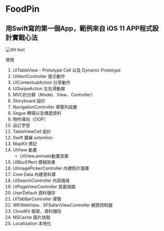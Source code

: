 # FoodPin

## 用Swift寫的第一個App，範例來自 **iOS 11 APP程式設計實戰心法** 

![Alt text](https://github.com/WeiFangChou/WeiFangChou.github.io/blob/main/style/img/FoodPinApp.png?raw=true)


使用 
1. UITableView - Prototype Cell 以及 Dynamic Prototype
2. UIAlertController 提示動作
3. UIContextualAction 分享動作
4. UISwipeAction 左右滑動做
5. MVC的分類（Model、View、Controller）
6. Storyboard 設計 
7. NavigationController 導覽列設置
8. Segue 轉場以及傳遞資料
9. 物件導向（OOP）
10. 自訂字型
11. TableViewCell 設計
12. Swift 擴展 extention
13. MapKit 標記
14. UIView 動畫
    * UIView.animate動畫效果
15. UIBlurEffect 模糊效果
16. UIImagePickerController 內建照片圖庫
17. Core Data 內建資料庫
18. UISearchController 內容搜尋
19. UIPageViewController 頁面視圖
20. UserDefault 資料儲存
21. UITabBarController 導覽
22. WKWebView、SFSafariViewController 網頁控制器
23. CloudKit 框架、資料儲存
24. NSCache 圖片快取
25. Localization 本地化
